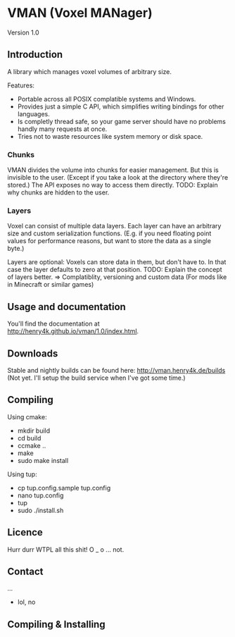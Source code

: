 # VMAN (Voxel MANager)
Version 1.0


## Introduction

A library which manages voxel volumes of arbitrary size.

Features:
- Portable across all POSIX complatible systems and Windows.
- Provides just a simple C API, which simplifies writing bindings for other languages.
- Is completly thread safe, so your game server should have no problems handly many requests at once.
- Tries not to waste resources like system memory or disk space.


### Chunks

VMAN divides the volume into chunks for easier management.
But this is invisible to the user. (Except if you take a look at the directory where they're stored.)
The API exposes no way to access them directly.
TODO: Explain why chunks are hidden to the user.


### Layers

Voxel can consist of multiple data layers.
Each layer can have an arbitrary size and custom serialization functions.
(E.g. if you need floating point values for performance reasons, but want to store the data as a single byte.)

Layers are optional: Voxels can store data in them, but don't have to.
In that case the layer defaults to zero at that position.
TODO: Explain the concept of layers better. => Complatiblity, versioning and custom data (For mods like in Minecraft or similar games)


## Usage and documentation

You'll find the documentation at http://henry4k.github.io/vman/1.0/index.html. 


## Downloads

Stable and nightly builds can be found here: http://vman.henry4k.de/builds
(Not yet. I'll setup the build service when I've got some time.)


## Compiling

Using cmake:
- mkdir build
- cd build
- ccmake ..
- make
- sudo make install

Using tup:
- cp tup.config.sample tup.config
- nano tup.config
- tup
- sudo ./install.sh


## Licence

Hurr durr WTPL all this shit!
O _ o ... not.


## Contact

...
- lol, no


## Compiling & Installing

